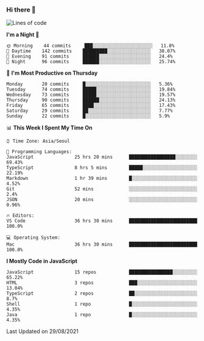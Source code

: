### Hi there 👋

<!--START_SECTION:waka-->
![Lines of code](https://img.shields.io/badge/From%20Hello%20World%20I%27ve%20Written-376770%20lines%20of%20code-blue)

**I'm a Night 🦉** 

```text
🌞 Morning    44 commits     ███░░░░░░░░░░░░░░░░░░░░░░   11.8% 
🌆 Daytime    142 commits    █████████░░░░░░░░░░░░░░░░   38.07% 
🌃 Evening    91 commits     ██████░░░░░░░░░░░░░░░░░░░   24.4% 
🌙 Night      96 commits     ██████░░░░░░░░░░░░░░░░░░░   25.74%

```
📅 **I'm Most Productive on Thursday** 

```text
Monday       20 commits     █░░░░░░░░░░░░░░░░░░░░░░░░   5.36% 
Tuesday      74 commits     █████░░░░░░░░░░░░░░░░░░░░   19.84% 
Wednesday    73 commits     █████░░░░░░░░░░░░░░░░░░░░   19.57% 
Thursday     90 commits     ██████░░░░░░░░░░░░░░░░░░░   24.13% 
Friday       65 commits     ████░░░░░░░░░░░░░░░░░░░░░   17.43% 
Saturday     29 commits     ██░░░░░░░░░░░░░░░░░░░░░░░   7.77% 
Sunday       22 commits     █░░░░░░░░░░░░░░░░░░░░░░░░   5.9%

```


📊 **This Week I Spent My Time On** 

```text
⌚︎ Time Zone: Asia/Seoul

💬 Programming Languages: 
JavaScript               25 hrs 20 mins      █████████████████░░░░░░░░   69.43% 
TypeScript               8 hrs 5 mins        █████░░░░░░░░░░░░░░░░░░░░   22.19% 
Markdown                 1 hr 39 mins        █░░░░░░░░░░░░░░░░░░░░░░░░   4.52% 
Git                      52 mins             ░░░░░░░░░░░░░░░░░░░░░░░░░   2.4% 
JSON                     20 mins             ░░░░░░░░░░░░░░░░░░░░░░░░░   0.96%

🔥 Editors: 
VS Code                  36 hrs 30 mins      █████████████████████████   100.0%

💻 Operating System: 
Mac                      36 hrs 30 mins      █████████████████████████   100.0%

```

**I Mostly Code in JavaScript** 

```text
JavaScript               15 repos            ████████████████░░░░░░░░░   65.22% 
HTML                     3 repos             ███░░░░░░░░░░░░░░░░░░░░░░   13.04% 
TypeScript               2 repos             ██░░░░░░░░░░░░░░░░░░░░░░░   8.7% 
Shell                    1 repo              █░░░░░░░░░░░░░░░░░░░░░░░░   4.35% 
Java                     1 repo              █░░░░░░░░░░░░░░░░░░░░░░░░   4.35%

```



 Last Updated on 29/08/2021
<!--END_SECTION:waka-->

<!--
**gyoon-dev/gyoon-dev** is a ✨ _special_ ✨ repository because its `README.md` (this file) appears on your GitHub profile.

Here are some ideas to get you started:

- 🔭 I’m currently working on ...
- 🌱 I’m currently learning ...
- 👯 I’m looking to collaborate on ...
- 🤔 I’m looking for help with ...
- 💬 Ask me about ...
- 📫 How to reach me: ...
- 😄 Pronouns: ...
- ⚡ Fun fact: ...
-->
